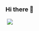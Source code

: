 ### Hi there 👋
<img scr="https://img.shields.io/badge/Gmail-wyllianyurk77%40gmail.com-%235F26D4?style=for-the-badge&logo=gmail&logoColor=white&link=mailto:wyllianyurk77@gmail.com">
<img src="https://img.shields.io/badge/LinkedIn-Wyllian%20Asevedo-%235F26D4?style=for-the-badge&logo=LinkedIn&link=https://www.linkedin.com/in/wyllian-asevedo">










<!-- 
> 🔭 I’m currently working on ...
> 
> 🌱 I’m currently learning **JavaScript**, **ReactJS**, **TypeScript**
> 
> 📫 How to reach me: ...
> 
> ⚡ Fun fact: ...
> 
-->
